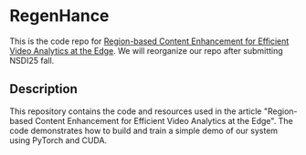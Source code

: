 # RegenHance

This is the code repo for [Region-based Content Enhancement for Efficient Video Analytics at the Edge](https://example.com/understanding-neural-networks).
We will reorganize our repo after submitting NSDI25 fall.

## Description

This repository contains the code and resources used in the article "Region-based Content Enhancement for Efficient Video Analytics at the Edge". The code demonstrates how to build and train a simple demo of our system using PyTorch and CUDA.
